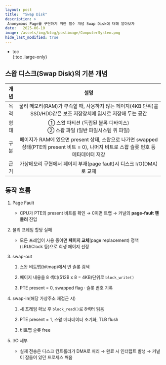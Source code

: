 ```yaml
---
layout: post
title:  "Swap Disk"
description: >
 Anonymous Page를 구현하기 위한 필수 개념 Swap Disk에 대해 알아보자
date:   2025-06-10
image: /assets/img/blog/postimage/ComputerSystem.png
hide_last_modified: true
---
```


* toc  
{:toc .large-only}

## 스왑 디스크(Swap Disk)의 기본 개념

| 개념 | 설명 |
|:---:|:---:|
| 목적 | 물리 메모리(RAM)가 부족할 때, 사용하지 않는 페이지(4KB 단위)를 SSD/HDD같은 보조 저장장치에 임시로 저장해 두는 공간 |
| 형태 | ① 스왑 파티션 (독립된 블록 디바이스)<br/>② 스왑 파일 (일반 파일시스템 위 파일) |
| 구분 | 페이지가 RAM에 있으면 present 상태, 스왑으로 나가면 swapped 상태(PTE의 present 비트 = 0), 나머지 비트로 스왑 슬롯 번호 등 메타데이터 저장 |
| 근거 | 가상메모리 구현에서 페이지 부재(page fault)시 디스크 I/O(DMA)로 교체 |

## 동작 흐름

1. Page Fault

    - CPU가 PTE의 present 비트를 확인 → 0이면 트랩 → 커널의 **page-fault 핸들러** 진입

2. 물리 프레임 할당 실패

    - 모든 프레임이 사용 중이면 **페이지 교체**(page replacement) 정책(LRU/Clock 등)으로 희생 페이지 선정

3. swap-out

    1. 스왑 비트맵(bitmap)에서 빈 슬롯 검색

    2. 페이지 내용을 8 섹터(512B x 8 = 4KB)단위로 `block_write()`

    3. PTE present = 0, swapped flag · 슬롯 번호 기록

4. swap-in(해당 가상주소 재접근 시)

    1. 새 프레임 확보 후 `block_read()`로 8섹터 읽음

    2. PTE present = 1, 스왑 메타데이터 초기화, TLB flush

    3. 비트맵 슬롯 free

5. I/O 세부

    - 실제 전송은 디스크 컨트롤러가 DMA로 처리 → 완료 시 인터럽트 발생 → 커널이 잠들어 있던 프로세스 깨움